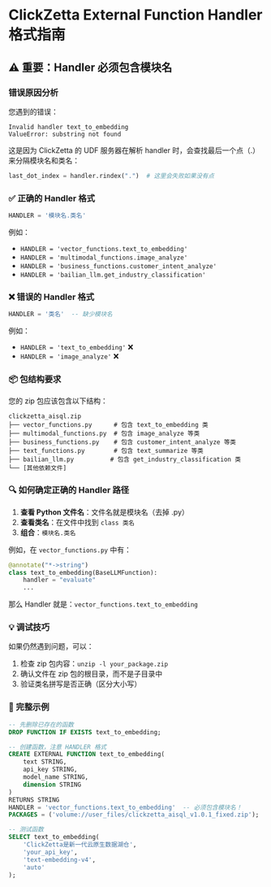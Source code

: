 # ClickZetta External Function Handler 格式指南

## ⚠️ 重要：Handler 必须包含模块名

### 错误原因分析
您遇到的错误：
```
Invalid handler text_to_embedding
ValueError: substring not found
```

这是因为 ClickZetta 的 UDF 服务器在解析 handler 时，会查找最后一个点（.）来分隔模块名和类名：
```python
last_dot_index = handler.rindex(".")  # 这里会失败如果没有点
```

### ✅ 正确的 Handler 格式

```sql
HANDLER = '模块名.类名'
```

例如：
- `HANDLER = 'vector_functions.text_to_embedding'`
- `HANDLER = 'multimodal_functions.image_analyze'`
- `HANDLER = 'business_functions.customer_intent_analyze'`
- `HANDLER = 'bailian_llm.get_industry_classification'`

### ❌ 错误的 Handler 格式

```sql
HANDLER = '类名'  -- 缺少模块名
```

例如：
- `HANDLER = 'text_to_embedding'` ❌
- `HANDLER = 'image_analyze'` ❌

### 📦 包结构要求

您的 zip 包应该包含以下结构：
```
clickzetta_aisql.zip
├── vector_functions.py      # 包含 text_to_embedding 类
├── multimodal_functions.py  # 包含 image_analyze 等类
├── business_functions.py    # 包含 customer_intent_analyze 等类
├── text_functions.py        # 包含 text_summarize 等类
├── bailian_llm.py          # 包含 get_industry_classification 类
└── [其他依赖文件]
```

### 🔍 如何确定正确的 Handler 路径

1. **查看 Python 文件名**：文件名就是模块名（去掉 .py）
2. **查看类名**：在文件中找到 `class 类名`
3. **组合**：`模块名.类名`

例如，在 `vector_functions.py` 中有：
```python
@annotate("*->string")
class text_to_embedding(BaseLLMFunction):
    handler = "evaluate"
    ...
```

那么 Handler 就是：`vector_functions.text_to_embedding`

### 💡 调试技巧

如果仍然遇到问题，可以：
1. 检查 zip 包内容：`unzip -l your_package.zip`
2. 确认文件在 zip 包的根目录，而不是子目录中
3. 验证类名拼写是否正确（区分大小写）

### 📝 完整示例

```sql
-- 先删除已存在的函数
DROP FUNCTION IF EXISTS text_to_embedding;

-- 创建函数，注意 HANDLER 格式
CREATE EXTERNAL FUNCTION text_to_embedding(
    text STRING, 
    api_key STRING, 
    model_name STRING, 
    dimension STRING
) 
RETURNS STRING
HANDLER = 'vector_functions.text_to_embedding'  -- 必须包含模块名！
PACKAGES = ('volume://user_files/clickzetta_aisql_v1.0.1_fixed.zip');

-- 测试函数
SELECT text_to_embedding(
    'ClickZetta是新一代云原生数据湖仓', 
    'your_api_key',
    'text-embedding-v4',
    'auto'
);
```